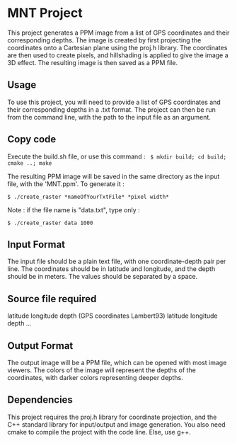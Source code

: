 # MNT Project
This project generates a PPM image from a list of GPS coordinates and their corresponding depths. The image is created by first projecting the coordinates onto a Cartesian plane using the proj.h library. The coordinates are then used to create pixels, and hillshading is applied to give the image a 3D effect. The resulting image is then saved as a PPM file.

## Usage
To use this project, you will need to provide a list of GPS coordinates and their corresponding depths in a .txt format. The project can then be run from the command line, with the path to the input file as an argument.

## Copy code
Execute the build.sh file, or use this command :
    ```
    $ mkdir build; cd build; cmake ..; make```
    
The resulting PPM image will be saved in the same directory as the input file, with the 'MNT.ppm'.
To generate it : 

   
    $ ./create_raster *nameOfYourTxtFile* *pixel width*
    
Note : if the file name is "data.txt", type only :
```console
$ ./create_raster data 1000
```
  

## Input Format
The input file should be a plain text file, with one coordinate-depth pair per line. The coordinates should be in latitude and longitude, and the depth should be in meters. The values should be separated by a space.

## Source file required
latitude longitude depth   (GPS coordinates Lambert93)
latitude longitude depth
...
 ## Output Format
The output image will be a PPM file, which can be opened with most image viewers. The colors of the image will represent the depths of the coordinates, with darker colors representing deeper depths.

## Dependencies
This project requires the proj.h library for coordinate projection, and the C++ standard library for input/output and image generation.
You also need cmake to compile the project with the code line. Else, use g++.

